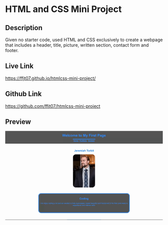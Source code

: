 # HTML and CSS Mini Project

## Description
Given no starter code, used HTML and CSS exclusively to create a webpage that includes a header, title, picture, written section, contact form and footer.
## Live Link
https://ffjt07.github.io/htmlcss-mini-project/

## Github Link
https://github.com/ffjt07/htmlcss-mini-project

## Preview
![Preview of Mini Project](./assets/images/My%20Landing%20Page.gif)